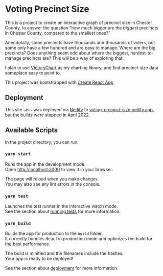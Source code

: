 # Voting Precinct Size

This is a project to create an interactive graph of precinct size in Chester County, to answer the question "how much bigger are the _biggest_ precincts in Chester County, compared to the smallest ones?"

Anecdotally, some precincts have thousands and thousands of voters, but some only have a few hundred and are easy to manage.  Where are the big precincts? Does anything seem odd about where the biggest, hardest-to-manage precincts are? This will be a way of exploring that.

I plan to use [VictoryChart](https://formidable.com/open-source/victory/docs/victory-chart/) as my charting library, and find precinct-size data someplace easy to point to.

This project was bootstrapped with [Create React App](https://github.com/facebook/create-react-app).

## Deployment
This site ~is~ was deployed via [Netlify](https://www.netlify.app) to [voting-precinct-size.netlify.app](https://voting-precinct-size.netlify.app), but the builds were stopped in April 2022.

## Available Scripts

In the project directory, you can run:

### `yarn start`

Runs the app in the development mode.\
Open [http://localhost:3000](http://localhost:3000) to view it in your browser.

The page will reload when you make changes.\
You may also see any lint errors in the console.

### `yarn test`

Launches the test runner in the interactive watch mode.\
See the section about [running tests](https://facebook.github.io/create-react-app/docs/running-tests) for more information.

### `yarn build`

Builds the app for production to the `build` folder.\
It correctly bundles React in production mode and optimizes the build for the best performance.

The build is minified and the filenames include the hashes.\
Your app is ready to be deployed!

See the section about [deployment](https://facebook.github.io/create-react-app/docs/deployment) for more information.

